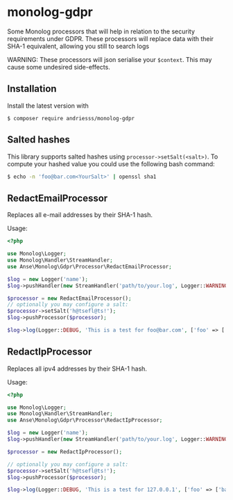 # monolog-gdpr
Some Monolog processors that will help in relation to the security requirements under GDPR.
These processors will replace data with their SHA-1 equivalent, allowing you still to search 
logs

WARNING: These processors will json serialise your `$context`. This may cause some undesired side-effects.

## Installation
Install the latest version with

```
$ composer require andriesss/monolog-gdpr
```

## Salted hashes
This library supports salted hashes using `processor->setSalt(<salt>)`. To compute your hashed 
value you could use the following bash command:

```bash
$ echo -n 'foo@bar.com<YourSalt>' | openssl sha1
```

## RedactEmailProcessor
Replaces all e-mail addresses by their SHA-1 hash.

Usage:

```PHP
<?php

use Monolog\Logger;
use Monolog\Handler\StreamHandler;
use Anse\Monolog\Gdpr\Processor\RedactEmailProcessor;

$log = new Logger('name');
$log->pushHandler(new StreamHandler('path/to/your.log', Logger::WARNING));

$processor = new RedactEmailProcessor();
// optionally you may configure a salt:
$processor->setSalt('h@tsefl@ts!');
$log->pushProcessor($processor);

$log->log(Logger::DEBUG, 'This is a test for foo@bar.com', ['foo' => ['bar' => 'foo@bar.com']]);
```

## RedactIpProcessor
Replaces all ipv4 addresses by their SHA-1 hash.

Usage:

```PHP
<?php

use Monolog\Logger;
use Monolog\Handler\StreamHandler;
use Anse\Monolog\Gdpr\Processor\RedactIpProcessor;

$log = new Logger('name');
$log->pushHandler(new StreamHandler('path/to/your.log', Logger::WARNING));

$processor = new RedactIpProcessor();

// optionally you may configure a salt:
$processor->setSalt('h@tsefl@ts!');
$log->pushProcessor($processor);

$log->log(Logger::DEBUG, 'This is a test for 127.0.0.1', ['foo' => ['bar' => '127.0.0.1']]);
```
